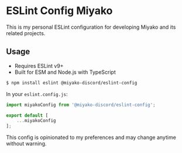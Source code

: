 # ESLint Config Miyako

This is my personal ESLint configuration for developing Miyako and its related projects.

## Usage

* Requires ESLint v9+
* Built for ESM and Node.js with TypeScript

```sh
$ npm install eslint @miyako-discord/eslint-config
```

In your `eslint.config.js`:

```js
import miyakoConfig from '@miyako-discord/eslint-config';

export default [
    ...miyakoConfig
];
```

This config is opinionated to my preferences and may change anytime without warning.
